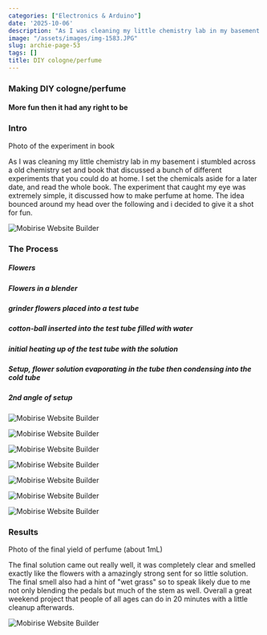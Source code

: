 ```yaml
---
categories: ["Electronics & Arduino"]
date: '2025-10-06'
description: "As I was cleaning my little chemistry lab in my basement i stumbled across"
image: "/assets/images/img-1583.JPG"
slug: archie-page-53
tags: []
title: DIY cologne/perfume
---
```



### Making DIY cologne/perfume


#### More fun then it had any right to be




### Intro


Photo of the experiment in book


As I was cleaning my little chemistry lab in my basement i stumbled across a old chemistry set and book that discussed a bunch of different experiments that you could do at home. I set the chemicals aside for a later date, and read the whole book. The experiment that caught my eye was extremely simple, it discussed how to make perfume at home. The idea bounced around my head over the following and i decided to give it a shot for fun.


![Mobirise Website Builder](/assets/images/img-1574.JPG)




### The Process




##### Flowers


##### Flowers in a blender


##### grinder flowers placed into a test tube


##### cotton-ball inserted into the test tube filled with water


##### initial heating up of the test tube with the solution


##### Setup, flower solution evaporating in the tube then condensing into the cold tube


##### 2nd angle of setup


![Mobirise Website Builder](/assets/images/img-1571.JPG)


![Mobirise Website Builder](/assets/images/img-1572.JPG)


![Mobirise Website Builder](/assets/images/img-1575.JPG)


![Mobirise Website Builder](/assets/images/img-1576.JPG)


![Mobirise Website Builder](/assets/images/img-1580.JPG)


![Mobirise Website Builder](/assets/images/img-1583.JPG)


![Mobirise Website Builder](/assets/images/img-1585.JPG)




### Results


Photo of the final yield of perfume (about 1mL)


The final solution came out really well, it was completely clear and smelled exactly like the flowers with a amazingly strong sent for so little solution. The final smell also had a hint of "wet grass" so to speak likely due to me not only blending the pedals but much of the stem as well. Overall a great weekend project that people of all ages can do in 20 minutes with a little cleanup afterwards.


![Mobirise Website Builder](/assets/images/img-1588.JPG)


